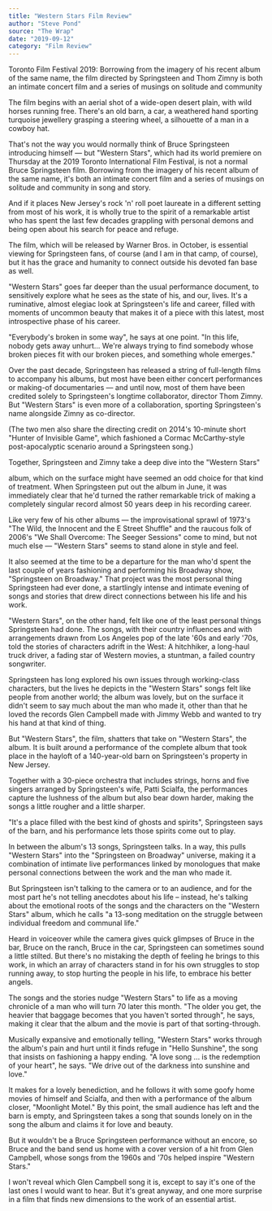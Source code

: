 ```yaml
---
title: "Western Stars Film Review"
author: "Steve Pond"
source: "The Wrap"
date: "2019-09-12"
category: "Film Review"
---
```


Toronto Film Festival 2019: Borrowing from the imagery of his recent album of the same name, the film directed by Springsteen and Thom Zimny is both an intimate concert film and a series of musings on solitude and community

The film begins with an aerial shot of a wide-open desert plain, with wild horses running free. There's an old barn, a car, a weathered hand sporting turquoise jewellery grasping a steering wheel, a silhouette of a man in a cowboy hat.

That's not the way you would normally think of Bruce Springsteen introducing himself — but "Western Stars", which had its world premiere on Thursday at the 2019 Toronto International Film Festival, is not a normal Bruce Springsteen film. Borrowing from the imagery of his recent album of the same name, it's both an intimate concert film and a series of musings on solitude and community in song and story.

And if it places New Jersey's rock 'n' roll poet laureate in a different setting from most of his work, it is wholly true to the spirit of a remarkable artist who has spent the last few decades grappling with personal demons and being open about his search for peace and refuge.

The film, which will be released by Warner Bros. in October, is essential viewing for Springsteen fans, of course (and I am in that camp, of course), but it has the grace and humanity to connect outside his devoted fan base as well.

"Western Stars" goes far deeper than the usual performance document, to sensitively explore what he sees as the state of his, and our, lives. It's a ruminative, almost elegiac look at Springsteen's life and career, filled with moments of uncommon beauty that makes it of a piece with this latest, most introspective phase of his career.

"Everybody's broken in some way", he says at one point. "In this life, nobody gets away unhurt... We're always trying to find somebody whose broken pieces fit with our broken pieces, and something whole emerges."

Over the past decade, Springsteen has released a string of full-length films to accompany his albums, but most have been either concert performances or making-of documentaries — and until now, most of them have been credited solely to Springsteen's longtime collaborator, director Thom Zimny. But "Western Stars" is even more of a collaboration, sporting Springsteen's name alongside Zimny as co-director.

(The two men also share the directing credit on 2014's 10-minute short "Hunter of Invisible Game", which fashioned a Cormac McCarthy-style post-apocalyptic scenario around a Springsteen song.)

Together, Springsteen and Zimny take a deep dive into the "Western Stars"

album, which on the surface might have seemed an odd choice for that kind of treatment. When Springsteen put out the album in June, it was immediately clear that he'd turned the rather remarkable trick of making a completely singular record almost 50 years deep in his recording career.

Like very few of his other albums — the improvisational sprawl of 1973's "The Wild, the Innocent and the E Street Shuffle" and the raucous folk of 2006's "We Shall Overcome: The Seeger Sessions" come to mind, but not much else — "Western Stars" seems to stand alone in style and feel.

It also seemed at the time to be a departure for the man who'd spent the last couple of years fashioning and performing his Broadway show, "Springsteen on Broadway." That project was the most personal thing Springsteen had ever done, a startlingly intense and intimate evening of songs and stories that drew direct connections between his life and his work.

"Western Stars", on the other hand, felt like one of the least personal things Springsteen had done. The songs, with their country influences and with arrangements drawn from Los Angeles pop of the late '60s and early '70s, told the stories of characters adrift in the West: A hitchhiker, a long-haul truck driver, a fading star of Western movies, a stuntman, a failed country songwriter.

Springsteen has long explored his own issues through working-class characters, but the lives he depicts in the "Western Stars" songs felt like people from another world; the album was lovely, but on the surface it didn't seem to say much about the man who made it, other than that he loved the records Glen Campbell made with Jimmy Webb and wanted to try his hand at that kind of thing.

But "Western Stars", the film, shatters that take on "Western Stars", the album. It is built around a performance of the complete album that took place in the hayloft of a 140-year-old barn on Springsteen's property in New Jersey.

Together with a 30-piece orchestra that includes strings, horns and five singers arranged by Springsteen's wife, Patti Scialfa, the performances capture the lushness of the album but also bear down harder, making the songs a little rougher and a little sharper.

"It's a place filled with the best kind of ghosts and spirits", Springsteen says of the barn, and his performance lets those spirits come out to play.

In between the album's 13 songs, Springsteen talks. In a way, this pulls "Western Stars" into the "Springsteen on Broadway" universe, making it a combination of intimate live performances linked by monologues that make personal connections between the work and the man who made it.

But Springsteen isn't talking to the camera or to an audience, and for the most part he's not telling anecdotes about his life – instead, he's talking about the emotional roots of the songs and the characters on the "Western Stars" album, which he calls "a 13-song meditation on the struggle between individual freedom and communal life."

Heard in voiceover while the camera gives quick glimpses of Bruce in the bar, Bruce on the ranch, Bruce in the car, Springsteen can sometimes sound a little stilted. But there's no mistaking the depth of feeling he brings to this work, in which an array of characters stand in for his own struggles to stop running away, to stop hurting the people in his life, to embrace his better angels.

The songs and the stories nudge "Western Stars" to life as a moving chronicle of a man who will turn 70 later this month. "The older you get, the heavier that baggage becomes that you haven't sorted through", he says, making it clear that the album and the movie is part of that sorting-through.

Musically expansive and emotionally telling, "Western Stars" works through the album's pain and hurt until it finds refuge in "Hello Sunshine", the song that insists on fashioning a happy ending. "A love song ... is the redemption of your heart", he says. "We drive out of the darkness into sunshine and love."

It makes for a lovely benediction, and he follows it with some goofy home movies of himself and Scialfa, and then with a performance of the album closer, "Moonlight Motel." By this point, the small audience has left and the barn is empty, and Springsteen takes a song that sounds lonely on in the song the album and claims it for love and beauty.

But it wouldn't be a Bruce Springsteen performance without an encore, so Bruce and the band send us home with a cover version of a hit from Glen Campbell, whose songs from the 1960s and '70s helped inspire "Western Stars."

I won't reveal which Glen Campbell song it is, except to say it's one of the last ones I would want to hear. But it's great anyway, and one more surprise in a film that finds new dimensions to the work of an essential artist.

